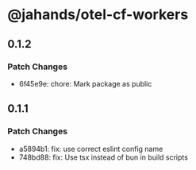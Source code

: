 # @jahands/otel-cf-workers

## 0.1.2

### Patch Changes

- 6f45e9e: chore: Mark package as public

## 0.1.1

### Patch Changes

- a5894b1: fix: use correct eslint config name
- 748bd88: fix: Use tsx instead of bun in build scripts
